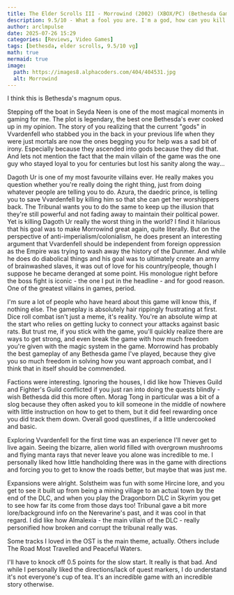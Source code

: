 ```yaml
---
title: The Elder Scrolls III - Morrowind (2002) (XBOX/PC) (Bethesda Game Studios)
description: 9.5/10 - What a fool you are. I'm a god, how can you kill a god? What a grand and intoxicating innocence! How could you be so naive? There is no escape. No recall or intervention can work in this place. Come, lay down your weapons. It is not too late for my mercy...
author: arclmpulse
date: 2025-07-26 15:29
categories: [Reviews, Video Games]
tags: [bethesda, elder scrolls, 9.5/10 vg]
math: true
mermaid: true
image:
  path: https://images8.alphacoders.com/404/404531.jpg
  alt: Morrowind
---
```


I think this is Bethesda's magnum opus.

Stepping off the boat in Seyda Neen is one of the most magical moments in gaming for me. The plot is legendary, the best one Bethesda's ever cooked up in my opinion. The story of you realizing that the current "gods" in Vvardenfell who stabbed you in the back in your previous life when they were just mortals are now the ones begging you for help was a sad bit of irony. Especially because they ascended into gods because they did that. And lets not mention the fact that the main villain of the game was the one guy who stayed loyal to you for centuries but lost his sanity along the way...

Dagoth Ur is one of my most favourite villains ever. He really makes you question whether you're really doing the right thing, just from doing whatever people are telling you to do. Azura, the daedric prince, is telling you to save Vvardenfell by killing him so that she can get her worshippers back. The Tribunal wants you to do the same to keep up the illusion that they're still powerful and not fading away to maintain their political power. Yet is killing Dagoth Ur really the worst thing in the world? I find it hilarious that his goal was to make Morrowind great again, quite literally. But on the perspective of anti-imperialism/colonialism, he does present an interesting argument that Vvardenfell should be independent from foreign oppression as the Empire was trying to wash away the history of the Dunmer. And while he does do diabolical things and his goal was to ultimately create an army of brainwashed slaves, it was out of love for his country/people, though I suppose he became deranged at some point. His monologue right before the boss fight is iconic - the one I put in the headline - and for good reason. One of the greatest villains in games, period.

I'm sure a lot of people who have heard about this game will know this, if nothing else. The gameplay is absolutely hair rippingly frustrating at first. Dice roll combat isn't just a meme, it's reality. You're an absolute wimp at the start who relies on getting lucky to connect your attacks against basic rats. But trust me, if you stick with the game, you'll quickly realize there are ways to get strong, and even break the game with how much freedom you're given with the magic system in the game. Morrowind has probably the best gameplay of any Bethesda game I've played, because they give you so much freedom in solving how you want approach combat, and I think that in itself should be commended.

Factions were interesting. Ignoring the houses, I did like how Thieves Guild and Fighter's Guild conflicted if you just ran into doing the quests blindly - wish Bethesda did this more often. Morag Tong in particular was a bit of a slog because they often asked you to kill someone in the middle of nowhere with little instruction on how to get to them, but it did feel rewarding once you did track them down. Overall good questlines, if a little undercooked and basic.

Exploring Vvardenfell for the first time was an experience I'll never get to live again. Seeing the bizarre, alien world filled with overgrown mushrooms and flying manta rays that never leave you alone was incredible to me. I personally liked how little handholding there was in the game with directions and forcing you to get to know the roads better, but maybe that was just me.

Expansions were alright. Solstheim was fun with some Hircine lore, and you get to see it built up from being a mining village to an actual town by the end of the DLC, and when you play the Dragonborn DLC in Skyrim you get to see how far its come from those days too! Tribunal gave a bit more lore/background info on the Nerevarine's past, and it was cool in that regard. I did like how Almalexia - the main villain of the DLC - really personified how broken and corrupt the tribunal really was.

Some tracks I loved in the OST is the main theme, actually. Others include The Road Most Travelled and Peaceful Waters.

I'll have to knock off 0.5 points for the slow start. It really is that bad. And while I personally liked the directions/lack of quest markers, I do understand it's not everyone's cup of tea. It's an incredible game with an incredible story otherwise.
